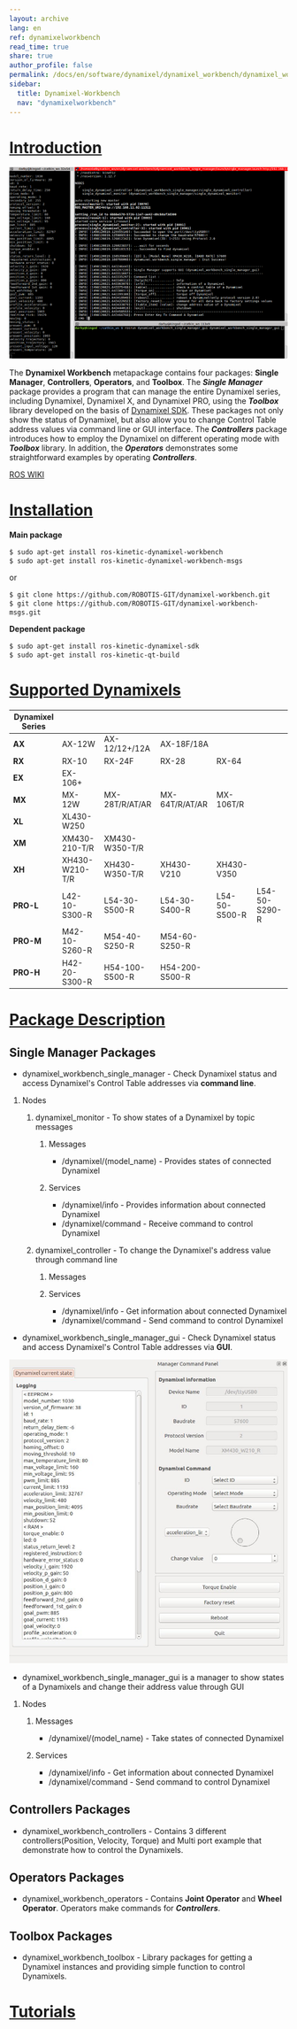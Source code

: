 ```yaml
---
layout: archive
lang: en
ref: dynamixelworkbench
read_time: true
share: true
author_profile: false
permalink: /docs/en/software/dynamixel/dynamixel_workbench/dynamixel_workbench/
sidebar:
  title: Dynamixel-Workbench
  nav: "dynamixelworkbench"
---
```


# [Introduction](#introduction)

![](/assets/images/sw/dynamixel/dynamixel_workbench/dynamixel_workbench_intro.jpg)

The **Dynamixel Workbench** metapackage contains four packages: **Single Manager**, **Controllers**, **Operators**, and **Toolbox**. The ***Single Manager*** package provides a program that can manage the entire Dynamixel series, including Dynamixel, Dynamixel X, and Dynamixel PRO, using the ***Toolbox*** library developed on the basis of [Dynamixel SDK](http://emanual.robotis.com/docs/en/software/sdk/). These packages not only show the status of Dynamixel, but also allow you to change Control Table address values via command line or GUI interface. The ***Controllers*** package introduces how to employ the Dynamixel on different operating mode with ***Toolbox*** library.  In addition, the ***Operators*** demonstrates some straightforward examples by operating ***Controllers***.

[ROS WIKI](http://wiki.ros.org/dynamixel_workbench)

# [Installation](#installation)

  **Main package**

  ```
  $ sudo apt-get install ros-kinetic-dynamixel-workbench
  $ sudo apt-get install ros-kinetic-dynamixel-workbench-msgs
  ```
  or

  ```
  $ git clone https://github.com/ROBOTIS-GIT/dynamixel-workbench.git
  $ git clone https://github.com/ROBOTIS-GIT/dynamixel-workbench-msgs.git
  ```

  **Dependent package**

  ```
  $ sudo apt-get install ros-kinetic-dynamixel-sdk
  $ sudo apt-get install ros-kinetic-qt-build
  ```

# [Supported Dynamixels](#supported-dynamixel)

| Dynamixel Series |                |                |                |               |               |
| ---------------- | -------------- | -------------- | -------------- | ------------- | ------------- |
| **AX**           | AX-12W         | AX-12/12+/12A  | AX-18F/18A     |
| **RX**           | RX-10          | RX-24F         | RX-28          | RX-64         |
| **EX**           | EX-106+        |
| **MX**           | MX-12W         | MX-28T/R/AT/AR | MX-64T/R/AT/AR | MX-106T/R     |
| **XL**           | XL430-W250     |
| **XM**           | XM430-210-T/R  | XM430-W350-T/R |
| **XH**           | XH430-W210-T/R | XH430-W350-T/R | XH430-V210     | XH430-V350    |
| **PRO-L**        | L42-10-S300-R  | L54-30-S500-R  | L54-30-S400-R  | L54-50-S500-R | L54-50-S290-R |
| **PRO-M**        | M42-10-S260-R  | M54-40-S250-R  | M54-60-S250-R  |
| **PRO-H**        | H42-20-S300-R  | H54-100-S500-R | H54-200-S500-R |

# [Package Description](#package-description)

## Single Manager Packages
 * dynamixel_workbench_single_manager - Check Dynamixel status and access Dynamixel's Control Table addresses via **command line**.
 
 1. Nodes

    1. dynamixel_monitor - To show states of a Dynamixel by topic messages
        1. Messages
            * /dynamixel/(model_name) - Provides states of connected Dynamixel

        1. Services
            * /dynamixel/info - Provides information about connected Dynamixel
            * /dynamixel/command - Receive command to control Dynamixel
              
    1. dynamixel_controller - To change the Dynamixel's address value through command line
          1. Messages
            
          1. Services
              * /dynamixel/info - Get information about connected Dynamixel
              * /dynamixel/command - Send command to control Dynamixel
          
 * dynamixel_workbench_single_manager_gui - Check Dynamixel status and access Dynamixel's Control Table addresses via **GUI**.

  ![](/assets/images/sw/dynamixel/dynamixel_workbench/single_manager_gui.jpg)

  * dynamixel_workbench_single_manager_gui is a manager to show states of a Dynamixels and change their address value through GUI

   1. Nodes
   
      1. Messages
          * /dynamixel/(model_name) - Take states of connected Dynamixel

      1. Services
          * /dynamixel/info - Get information about connected Dynamixel
          * /dynamixel/command - Send command to control Dynamixel
          

## Controllers Packages 
 * dynamixel_workbench_controllers - Contains 3 different controllers(Position, Velocity, Torque) and Multi port example that demonstrate how to control the Dynamixels.

## Operators Packages 
 * dynamixel_workbench_operators - Contains **Joint Operator** and **Wheel Operator**. Operators make commands for ***Controllers***.

## Toolbox Packages 
 * dynamixel_workbench_toolbox - Library packages for getting a Dynamixel instances and providing simple function to control Dynamixels.

# [Tutorials](#tutorials)


